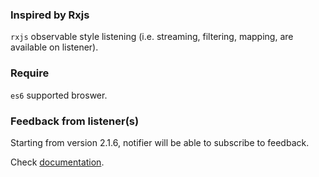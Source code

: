 
### Inspired by Rxjs
``rxjs`` observable style listening (i.e. streaming, filtering, mapping, are available on listener). 

### Require
``es6`` supported broswer.

### Feedback from listener(s)

Starting from version 2.1.6, notifier will be able to subscribe to feedback.

Check [documentation](http://www.blocecatalog.com/loose/document.html).